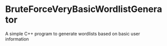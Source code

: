 # BruteForceVeryBasicWordlistGenerator
A simple C++ program to generate wordlists based on basic user information
